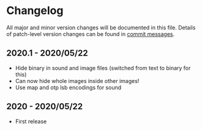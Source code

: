 # Changelog
All major and minor version changes will be documented in this file. Details of
patch-level version changes can be found in [commit messages](../../commits/master).

## 2020.1 - 2020/05/22
- Hide binary in sound and image files (switched from text to binary for this)
- Can now hide whole images inside other images!
- Use map and otp lsb encodings for sound

## 2020 - 2020/05/22
- First release
